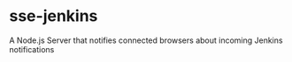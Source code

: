 sse-jenkins
===========

A Node.js Server that notifies connected browsers about incoming Jenkins notifications
